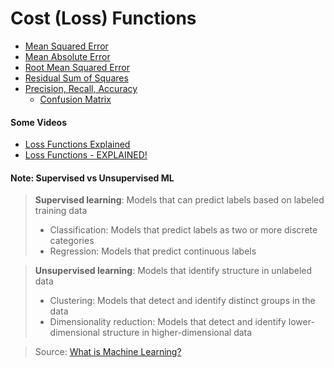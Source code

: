 # Cost (Loss) Functions
- [Mean Squared Error](https://en.wikipedia.org/wiki/Mean_squared_error)
- [Mean Absolute Error](https://en.wikipedia.org/wiki/Mean_absolute_error)
- [Root Mean Squared Error](https://en.wikipedia.org/wiki/Root-mean-square_deviation)
- [Residual Sum of Squares](https://en.wikipedia.org/wiki/Residual_sum_of_squares)
- [Precision, Recall, Accuracy](https://en.wikipedia.org/wiki/Precision_and_recall)
  - [Confusion Matrix](https://en.wikipedia.org/wiki/Confusion_matrix)

#### Some Videos
- [Loss Functions Explained](https://www.youtube.com/watch?v=IVVVjBSk9N0)
- [Loss Functions - EXPLAINED!](https://www.youtube.com/watch?v=QBbC3Cjsnjg)

#### Note: Supervised vs Unsupervised ML
> **Supervised learning**: Models that can predict labels based on labeled training data
> - Classification: Models that predict labels as two or more discrete categories
> - Regression: Models that predict continuous labels

> **Unsupervised learning**: Models that identify structure in unlabeled data
> - Clustering: Models that detect and identify distinct groups in the data
> - Dimensionality reduction: Models that detect and identify lower-dimensional structure in higher-dimensional data

> Source: [What is Machine Learning?](https://jakevdp.github.io/PythonDataScienceHandbook/05.01-what-is-machine-learning.html)
